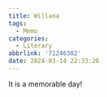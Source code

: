```yaml
---
title: Willana
tags:
  - Memo
categories: 
  - Literary
abbrlink: '71246382'
date: 2024-03-14 22:33:26
---
```


It is a memorable day!